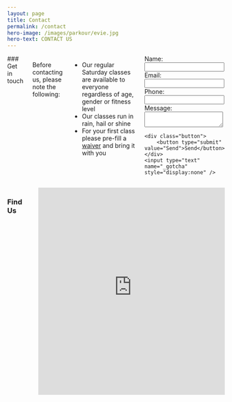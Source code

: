 ```yaml
---
layout: page
title: Contact
permalink: /contact
hero-image: /images/parkour/evie.jpg
hero-text: CONTACT US
---
```


<div class="row">
<div class="columns large-6 small-12" markdown="1">
### Get in touch

Before contacting us, please note the following:

 - Our regular Saturday classes are available to everyone regardless of age, gender or fitness level
 - Our classes run in rain, hail or shine
 - For your first class please pre-fill a [waiver](http://www.parkour.asn.au/docs/APA_waiver.pdf) and bring it with you

<form action="https://formspree.io/isaac.mclellan@perthparkour.com" method="POST">
    <div>
        <label for="name">Name:</label>
        <input type="text" id="name" name="user_name" />
    </div>
    <div>
        <label for="mail">Email:</label>
        <input type="email" id="mail" name="user_mail" />
    </div>
    <div>
        <label for="phone">Phone:</label>
        <input type="telephone" id="phone" name="user_phone" />
    </div>
    <div>
        <label for="msg">Message:</label>
        <textarea id="msg" name="user_message"></textarea>
    </div>
    
    <div class="button">
        <button type="submit" value="Send">Send</button>
    </div>
    <input type="text" name="_gotcha" style="display:none" />
</form>
</div>

<div class="columns large-6 small-12">
<h3>Find Us</h3>
<iframe src="https://mapsengine.google.com/maps/d/embed?mid=zF6eR2rrE0PU.kTgXL8p2o9u8" height="480" width="100%" frameborder="0" scrolling="no" style="border-width: 0;"></iframe>
</div>
</div>
